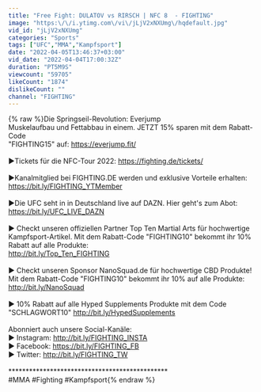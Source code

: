 ```yaml
---
title: "Free Fight: DULATOV vs RIRSCH | NFC 8  - FIGHTING"
image: "https:\/\/i.ytimg.com\/vi\/jLjV2xNXUmg\/hqdefault.jpg"
vid_id: "jLjV2xNXUmg"
categories: "Sports"
tags: ["UFC","MMA","Kampfsport"]
date: "2022-04-05T13:46:37+03:00"
vid_date: "2022-04-04T17:00:32Z"
duration: "PT5M9S"
viewcount: "59705"
likeCount: "1874"
dislikeCount: ""
channel: "FIGHTING"
---
```

{% raw %}Die Springseil-Revolution: Everjump<br />Muskelaufbau und Fettabbau in einem. JETZT 15% sparen mit dem Rabatt-Code<br />&quot;FIGHTING15&quot; auf: <a rel="nofollow" target="blank" href="https://everjump.fit/">https://everjump.fit/</a><br /><br />►Tickets für die NFC-Tour 2022: <a rel="nofollow" target="blank" href="https://fighting.de/tickets/">https://fighting.de/tickets/</a><br /><br />►Kanalmitglied bei FIGHTING.DE werden und exklusive Vorteile erhalten:<br /><a rel="nofollow" target="blank" href="https://bit.ly/FIGHTING_YTMember">https://bit.ly/FIGHTING_YTMember</a><br /><br />►Die UFC seht in in Deutschland live auf DAZN. Hier geht's zum Abot: <a rel="nofollow" target="blank" href="https://bit.ly/UFC_LIVE_DAZN">https://bit.ly/UFC_LIVE_DAZN</a><br /><br />► Checkt unseren offiziellen Partner Top Ten Martial Arts für hochwertige Kampfsport-Artikel. Mit dem Rabatt-Code &quot;FIGHTING10&quot; bekommt ihr 10% Rabatt auf alle Produkte:<br /><a rel="nofollow" target="blank" href="http://bit.ly/Top_Ten_FIGHTING">http://bit.ly/Top_Ten_FIGHTING</a><br /><br />► Checkt unseren Sponsor NanoSquad.de für hochwertige CBD Produkte!<br />Mit dem Rabatt-Code &quot;FIGHTING10&quot; bekommt ihr 10% auf alle Produkte:<br /><a rel="nofollow" target="blank" href="http://bit.ly/NanoSquad">http://bit.ly/NanoSquad</a><br /><br />► 10% Rabatt auf alle Hyped Supplements Produkte mit dem Code &quot;SCHLAGWORT10&quot; <a rel="nofollow" target="blank" href="http://bit.ly/HypedSupplements">http://bit.ly/HypedSupplements</a><br /><br />Abonniert auch unsere Social-Kanäle:<br />► Instagram: <a rel="nofollow" target="blank" href="http://bit.ly/FIGHTING_INSTA">http://bit.ly/FIGHTING_INSTA</a><br />► Facebook: <a rel="nofollow" target="blank" href="https://bit.ly/FIGHTING_FB">https://bit.ly/FIGHTING_FB</a><br />► Twitter: <a rel="nofollow" target="blank" href="http://bit.ly/FIGHTING_TW">http://bit.ly/FIGHTING_TW</a><br /><br />**********************************************<br />#MMA #Fighting #Kampfsport{% endraw %}
